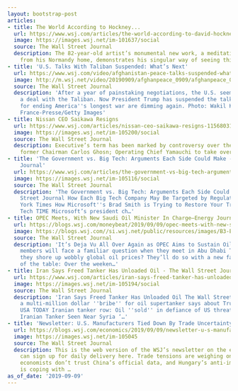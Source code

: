 ```yaml
---
layout: bootstrap-post
articles:
- title: The World According to Hockney...
  url: https://www.wsj.com/articles/the-world-according-to-david-hockney-11568032509
  image: https://images.wsj.net/im-101637/social
  source: The Wall Street Journal
  description: The 82-year-old artist’s monumental new work, a meditation on the view
    from his Normandy home, demonstrates his singular way of seeing things.
- title: 'U.S. Talks With Taliban Suspended: What’s Next'
  url: https://www.wsj.com/video/afghanistan-peace-talks-suspended-whats-next/D5DBC9C0-C35A-4194-AC32-DEAF2327BB0D.html
  image: http://m.wsj.net/video/20190909/afghanpeace_0909/afghanpeace_0909_1280x720.jpg
  source: The Wall Street Journal
  description: 'After a year of painstaking negotiations, the U.S. seemed close to
    a deal with the Taliban. Now President Trump has suspended the talks, and prospects
    for ending America''s longest war are dimming again. Photo: Wakil Kohsar/Agence
    France-Presse/Getty Images'
- title: Nissan CEO Saikawa Resigns
  url: https://www.wsj.com/articles/nissan-ceo-saikawa-resigns-11568031651
  image: https://images.wsj.net/im-105200/social
  source: The Wall Street Journal
  description: Executive’s term has been marked by controversy over the arrest of
    former Chairman Carlos Ghosn; Operating Chief Yamauchi to take over as CEO
- title: 'The Government vs. Big Tech: Arguments Each Side Could Make - The Wall Street
    Journal'
  url: https://www.wsj.com/articles/the-government-vs-big-tech-arguments-each-side-could-make-11568031427
  image: https://images.wsj.net/im-105116/social
  source: The Wall Street Journal
  description: 'The Government vs. Big Tech: Arguments Each Side Could Make The Wall
    Street Journal How Each Big Tech Company May Be Targeted by Regulators The New
    York Times How Microsoft''s Brad Smith is Trying to Restore Your Trust in Big
    Tech TIME Microsoft’s president ch…'
- title: OPEC Meets, With New Saudi Oil Minister In Charge—Energy Journal
  url: https://blogs.wsj.com/moneybeat/2019/09/09/opec-meets-with-new-saudi-oil-minister-in-charge-energy-journal/
  image: https://blogs.wsj.com//si.wsj.net/public/resources/images/B3-EX616_SaudiP_P_20190909080506.jpg
  source: The Wall Street Journal
  description: 'It’s Deja Vu All Over Again as OPEC Aims to Sustain Oil Prices OPEC
    members will face a familiar question when they meet in Abu Dhabi Thursday: Can
    they shore up wobbly global oil prices? They’ll do so with a new face at the head
    of the table: Over the weeken…'
- title: Iran Says Freed Tanker Has Unloaded Oil - The Wall Street Journal
  url: https://www.wsj.com/articles/iran-says-freed-tanker-has-unloaded-oil-11568027829
  image: https://images.wsj.net/im-105194/social
  source: The Wall Street Journal
  description: 'Iran Says Freed Tanker Has Unloaded Oil The Wall Street Journal What
    a multi-million dollar ''bribe'' for oil supertanker says about Trump’s Iran policy
    USA TODAY Iranian tanker row: Oil ''sold'' in defiance of US threats BBC News
    Iranian Tanker Seen Near Syria ‘…'
- title: 'Newsletter: U.S. Manufacturers Tied Down By Trade Uncertainty'
  url: https://blogs.wsj.com/economics/2019/09/09/newsletter-u-s-manufacturers-tied-down-by-trade-uncertainty/
  image: https://images.wsj.net/im-105045
  source: The Wall Street Journal
  description: This is the web version of the WSJ’s newsletter on the economy. You
    can sign up for daily delivery here. Trade tensions are weighing on U.S. manufacturers,
    economists don’t trust China’s official data, and Hungary’s anti-immigration government
    is coping with …
as_of_date: '2019-09-09'
---
```


